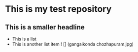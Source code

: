 # This is my test repository
## This is a smaller headline
* This is a list
* This is another list item
! [] (gangaikonda chozhapuram.jpg)
